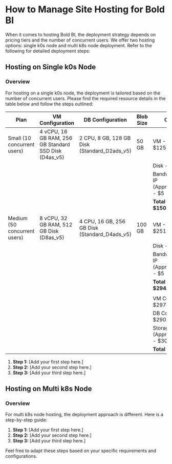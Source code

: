 # How to Manage Site Hosting for Bold BI

When it comes to hosting Bold BI, the deployment strategy depends on pricing tiers and the number of concurrent users. We offer two hosting options: single k0s node and multi k8s node deployment. Refer to the following for detailed deployment steps:

## Hosting on Single k0s Node

### Overview

For hosting on a single k0s node, the deployment is tailored based on the number of concurrent users. Please find the required resource details in the table below and follow the steps outlined:

| Plan                      | VM Configuration             | DB Configuration                  | Blob Size | Cost                       |
|---------------------------|------------------------------|-----------------------------------|-----------|----------------------------|
| Small (10 concurrent users)| 4 vCPU, 16 GB RAM, 256 GB Standard SSD Disk (D4as_v5) | 2 CPU, 8 GB, 128 GB Disk (Standard_D2ads_v5) | 50 GB      | VM - $125.56               |
|                           |                              |                                   |           | Disk - $19.20              |
|                           |                              |                                   |           | Bandwidth & IP (Approximate) - $5 |
|                           |                              |                                   |           | **Total - $150.76**        |
|                           |                              |                                   |           |                           |
| Medium (50 concurrent users)| 8 vCPU, 32 GB RAM, 512 GB Disk (D8as_v5) | 4 CPU, 16 GB, 256 GB Disk (Standard_D4ads_v5) | 100 GB     | VM - $251.12               |
|                           |                              |                                   |           | Disk - $38.40              |
|                           |                              |                                   |           | Bandwidth & IP (Approximate) - $5 |
|                           |                              |                                   |           | **Total - $294.52**        |
|                           |                              |                                   |           |                           |
|                           |                              |                                   |           | VM Cost - $297             |
|                           |                              |                                   |           | DB Cost - $290             |
|                           |                              |                                   |           | Storage Cost (Approximate) - $30 |
|                           |                              |                                   |           | **Total - $620**           |


1. **Step 1:** [Add your first step here.]
2. **Step 2:** [Add your second step here.]
3. **Step 3:** [Add your third step here.]

## Hosting on Multi k8s Node

### Overview

For multi k8s node hosting, the deployment approach is different. Here is a step-by-step guide:

1. **Step 1:** [Add your first step here.]
2. **Step 2:** [Add your second step here.]
3. **Step 3:** [Add your third step here.]

Feel free to adapt these steps based on your specific requirements and configurations.



